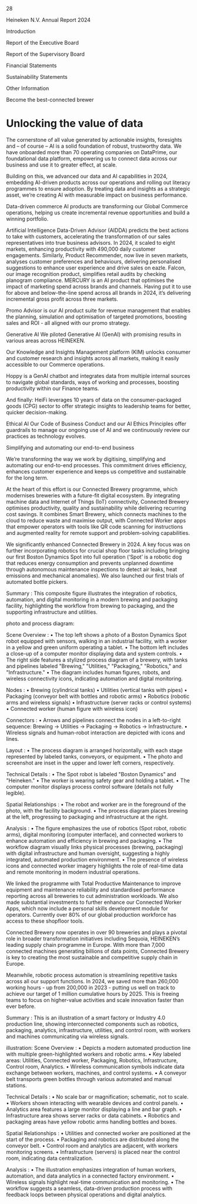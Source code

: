 28

Heineken
N.V.
Annual
Report
2024

Introduction

Report
of the
Executive
Board

Report
of the
Supervisory
Board

Financial
Statements

Sustainability
Statements

Other
Information <!-- marginalia, from page 0 (l=0.001,t=0.020,r=0.058,b=0.958), with ID e21df33f-8fcc-4a68-9916-d6822895b119 -->

Become the best-connected brewer <!-- text, from page 0 (l=0.071,t=0.026,r=0.391,b=0.063), with ID 875bf792-01f4-4afd-be38-558ff90bd860 -->

# Unlocking the value of data

The cornerstone of all value generated by actionable insights, foresights and – of course – AI is a solid foundation of robust, trustworthy data. We have onboarded more than 70 operating companies on DataPrime, our foundational data platform, empowering us to connect data across our business and use it to greater effect, at scale. <!-- text, from page 0 (l=0.073,t=0.084,r=0.294,b=0.298), with ID 3ea78054-7bdc-4217-b808-6301cd2dad68 -->

Building on this, we advanced our data and AI capabilities in 2024, embedding AI-driven products across our operations and rolling out literacy programmes to ensure adoption. By treating data and insights as a strategic asset, we’re creating AI with measurable impact on business performance. <!-- text, from page 0 (l=0.074,t=0.302,r=0.288,b=0.420), with ID f5ffdf0c-a3a1-477e-9282-5bc40c521bd0 -->

Data-driven commerce
AI products are transforming our Global Commerce operations, helping us create incremental revenue opportunities and build a winning portfolio. <!-- text, from page 0 (l=0.074,t=0.427,r=0.289,b=0.515), with ID ee87bcee-fb32-4b1e-8ad8-14ae2afd71a3 -->

Artificial Intelligence Data-Driven Advisor (AIDDA)
predicts the best actions to take with customers,
accelerating the transformation of our sales
representatives into true business advisors. In 2024,
it scaled to eight markets, enhancing productivity
with 490,000 daily customer engagements.
Similarly, Product Recommender, now live in seven
markets, analyses customer preferences and
behaviours, delivering personalised suggestions to
enhance user experience and drive sales on eazle.
Falcon, our image recognition product, simplifies
retail audits by checking planogram compliance.
MERCURY is an AI product that optimises the impact
of marketing spend across brands and channels.
Having put it to use for above and below-the-line
spend across all brands in 2024, it’s delivering
incremental gross profit across three markets. <!-- text, from page 0 (l=0.074,t=0.520,r=0.290,b=0.837), with ID 39d371db-a6bb-4364-990a-6d7dd05013bf -->

Promo Advisor is our AI product suite for revenue
management that enables the planning, simulation
and optimisation of targeted promotions, boosting
sales and ROI - all aligned with our promo strategy. <!-- text, from page 0 (l=0.074,t=0.842,r=0.291,b=0.923), with ID d27f25bf-f547-4a9f-9015-364876bb0bd1 -->

Generative AI
We piloted Generative AI (GenAI) with promising results in various areas across HEINEKEN. <!-- text, from page 0 (l=0.301,t=0.077,r=0.510,b=0.145), with ID 998fc688-6268-4b94-925f-fa7c637806d3 -->

Our Knowledge and Insights Management platform (KIM) unlocks consumer and customer research and insights across all markets, making it easily accessible to our Commerce operations. <!-- text, from page 0 (l=0.302,t=0.152,r=0.521,b=0.229), with ID ecbcae33-2fb0-4dc7-93c4-bbd4468ba5f6 -->

Hoppy is a GenAI chatbot and integrates data from
multiple internal sources to navigate global
standards, ways of working and processes, boosting
productivity within our Finance teams. <!-- text, from page 0 (l=0.301,t=0.236,r=0.518,b=0.313), with ID a6e17830-358f-494d-9c94-832b3ff4028f -->

And finally: HeiFi leverages 10 years of data on the consumer-packaged goods (CPG) sector to offer strategic insights to leadership teams for better, quicker decision-making. <!-- text, from page 0 (l=0.302,t=0.319,r=0.514,b=0.398), with ID 8312ca0a-f12f-41d7-bdf4-0a7f2e8f4cf7 -->

Ethical AI
Our Code of Business Conduct and our AI Ethics Principles offer guardrails to manage our ongoing use of AI and we continuously review our practices as technology evolves. <!-- text, from page 0 (l=0.301,t=0.406,r=0.512,b=0.513), with ID 81205a6d-6149-4b79-91b8-1681018823d0 -->

Simplifying and automating our end-to-end business

We’re transforming the way we work by digitising, simplifying and automating our end-to-end processes. This commitment drives efficiency, enhances customer experience and keeps us competitive and sustainable for the long term. <!-- text, from page 0 (l=0.300,t=0.529,r=0.510,b=0.736), with ID f197a93a-28ef-450b-8853-3178a7834ab6 -->

At the heart of this effort is our Connected Brewery programme, which modernises breweries with a future-fit digital ecosystem. By integrating machine data and Internet of Things (IoT) connectivity, Connected Brewery optimises productivity, quality and sustainability while delivering recurring cost savings. It combines Smart Brewery, which connects machines to the cloud to reduce waste and maximise output, with Connected Worker apps that empower operators with tools like QR code scanning for instructions and augmented reality for remote support and problem-solving capabilities. <!-- text, from page 0 (l=0.528,t=0.076,r=0.747,b=0.302), with ID a0e05318-22e6-4be0-bbb9-20fc517b852b -->

We significantly enhanced Connected Brewery in 2024. A key focus was on further incorporating robotics for crucial shop floor tasks including bringing our first Boston Dynamics Spot into full operation (‘Spot’ is a robotic dog that reduces energy consumption and prevents unplanned downtime through autonomous maintenance inspections to detect air leaks, heat emissions and mechanical anomalies). We also launched our first trials of automated bottle pickers. <!-- text, from page 0 (l=0.528,t=0.308,r=0.748,b=0.496), with ID 8f077a0c-5c64-45e0-885d-28588732ee23 -->

Summary : This composite figure illustrates the integration of robotics, automation, and digital monitoring in a modern brewing and packaging facility, highlighting the workflow from brewing to packaging, and the supporting infrastructure and utilities.

photo and process diagram:
  
Scene Overview :
  • The top left shows a photo of a Boston Dynamics Spot robot equipped with sensors, walking in an industrial facility, with a worker in a yellow and green uniform operating a tablet.
  • The bottom left includes a close-up of a computer monitor displaying data and system controls.
  • The right side features a stylized process diagram of a brewery, with tanks and pipelines labeled "Brewing," "Utilities," "Packaging," "Robotics," and "Infrastructure."
  • The diagram includes human figures, robots, and wireless connectivity icons, indicating automation and digital monitoring.

Nodes :
  • Brewing (cylindrical tanks)
  • Utilities (vertical tanks with pipes)
  • Packaging (conveyor belt with bottles and robotic arms)
  • Robotics (robotic arms and wireless signals)
  • Infrastructure (server racks or control systems)
  • Connected worker (human figure with wireless icon)

Connectors :
  • Arrows and pipelines connect the nodes in a left-to-right sequence: Brewing → Utilities → Packaging → Robotics → Infrastructure.
  • Wireless signals and human-robot interaction are depicted with icons and lines.

Layout :
  • The process diagram is arranged horizontally, with each stage represented by labeled tanks, conveyors, or equipment.
  • The photo and screenshot are inset in the upper and lower left corners, respectively.

Technical Details :
  • The Spot robot is labeled "Boston Dynamics" and "Heineken."
  • The worker is wearing safety gear and holding a tablet.
  • The computer monitor displays process control software (details not fully legible).

Spatial Relationships :
  • The robot and worker are in the foreground of the photo, with the facility background.
  • The process diagram places brewing at the left, progressing to packaging and infrastructure at the right.

Analysis :
  • The figure emphasizes the use of robotics (Spot robot, robotic arms), digital monitoring (computer interface), and connected workers to enhance automation and efficiency in brewing and packaging.
  • The workflow diagram visually links physical processes (brewing, packaging) with digital infrastructure and human oversight, suggesting a highly integrated, automated production environment.
  • The presence of wireless icons and connected worker imagery highlights the role of real-time data and remote monitoring in modern industrial operations. <!-- figure, from page 0 (l=0.529,t=0.509,r=0.863,b=0.994), with ID ff9c141d-f750-45ec-b396-23c64fd1b97e -->

We linked the programme with Total Productive Maintenance to improve equipment and maintenance reliability and standardised performance reporting across all breweries to cut administration workloads. We also made substantial investments to further enhance our Connected Worker Apps, which now include a personal skills development module for operators. Currently over 80% of our global production workforce has access to these shopfloor tools. <!-- text, from page 0 (l=0.756,t=0.075,r=0.974,b=0.275), with ID d32408ff-9c32-4697-b9db-94648804cf91 -->

Connected Brewery now operates in over 90 breweries and plays a pivotal role in broader transformation initiatives including Sequoia, HEINEKEN’s leading supply chain programme in Europe. With more than 7,000 connected machines generating billions of data points, Connected Brewery is key to creating the most sustainable and competitive supply chain in Europe. <!-- text, from page 0 (l=0.756,t=0.283,r=0.975,b=0.434), with ID 9d71af2d-d2eb-4d36-ab3b-3b180e18640c -->

Meanwhile, robotic process automation is streamlining repetitive tasks across all our support functions. In 2024, we saved more than 260,000 working hours - up from 200,000 in 2023 - putting us well on track to achieve our target of 1 million cumulative hours by 2025. This is freeing teams to focus on higher-value activities and scale innovation faster than ever before. <!-- text, from page 0 (l=0.756,t=0.441,r=0.974,b=0.591), with ID 7920b60b-829e-406b-a0b3-2656e587754c -->

Summary : This is an illustration of a smart factory or Industry 4.0 production line, showing interconnected components such as robotics, packaging, analytics, infrastructure, utilities, and control room, with workers and machines communicating via wireless signals.

illustration:
Scene Overview :
  • Depicts a modern automated production line with multiple green-highlighted workers and robotic arms.
  • Key labeled areas: Utilities, Connected worker, Packaging, Robotics, Infrastructure, Control room, Analytics.
  • Wireless communication symbols indicate data exchange between workers, machines, and control systems.
  • A conveyor belt transports green bottles through various automated and manual stations.

Technical Details :
  • No scale bar or magnification; schematic, not to scale.
  • Workers shown interacting with wearable devices and control panels.
  • Analytics area features a large monitor displaying a line and bar graph.
  • Infrastructure area shows server racks or data cabinets.
  • Robotics and packaging areas have yellow robotic arms handling bottles and boxes.

Spatial Relationships :
  • Utilities and connected worker are positioned at the start of the process.
  • Packaging and robotics are distributed along the conveyor belt.
  • Control room and analytics are adjacent, with workers monitoring screens.
  • Infrastructure (servers) is placed near the control room, indicating data centralization.

Analysis :
  • The illustration emphasizes integration of human workers, automation, and data analytics in a connected factory environment.
  • Wireless signals highlight real-time communication and monitoring.
  • The workflow suggests a seamless, data-driven production process with feedback loops between physical operations and digital analytics. <!-- figure, from page 0 (l=0.759,t=0.636,r=0.986,b=0.978), with ID 95e6badb-e816-464a-b7df-62df8cd879e8 -->